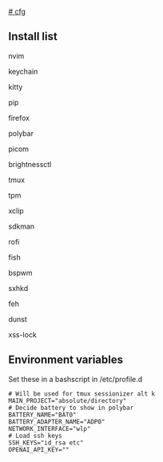 [# cfg](https://fwuensche.medium.com/how-to-manage-your-dotfiles-with-git-f7aeed8adf8b)

## Install list

nvim

keychain

kitty

pip

firefox

polybar

picom

brightnessctl

tmux

tpm

xclip

sdkman

rofi

fish

bspwm

sxhkd

feh

dunst

xss-lock

## Environment variables

Set these in a bashscript in /etc/profile.d

```
# Will be used for tmux sessionizer alt k
MAIN_PROJECT="absolute/directory"
# Decide battery to show in polybar
BATTERY_NAME="BAT0"
BATTERY_ADAPTER_NAME="ADP0"
NETWORK_INTERFACE="wlp"
# Load ssh keys
SSH_KEYS="id_rsa etc"
OPENAI_API_KEY=""
```
